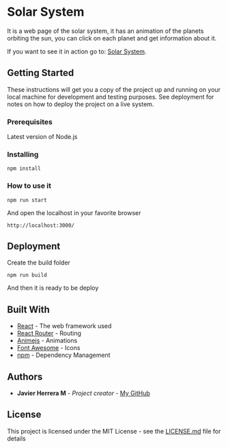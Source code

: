 # Solar System

It is a web page of the solar system, it has an animation of the planets orbiting the sun, you can click on each planet and get information about it.

If you want to see it in action go to: [Solar System](https://solar-system-javier-herrera.netlify.app/).

## Getting Started

These instructions will get you a copy of the project up and running on your local machine for development and testing purposes. See deployment for notes on how to deploy the project on a live system.

### Prerequisites

Latest version of Node.js

### Installing

```
npm install
```

### How to use it

```
npm run start
```

And open the localhost in your favorite browser

```
http://localhost:3000/
```

## Deployment

Create the build folder

```
npm run build
```

And then it is ready to be deploy

## Built With

* [React](https://reactjs.org/) - The web framework used
* [React Router](https://reactrouter.com/) - Routing
* [Animejs](https://animejs.com/) - Animations
* [Font Awesome](https://fontawesome.com/how-to-use/on-the-web/using-with/react) - Icons
* [npm](https://www.npmjs.com/) - Dependency Management

## Authors

* **Javier Herrera M** - *Project creator* - [My GitHub](https://github.com/JavierHerreraM)

## License

This project is licensed under the MIT License - see the [LICENSE.md](LICENSE.md) file for details

